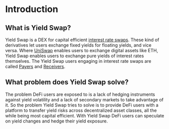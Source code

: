 # Introduction

## What is Yield Swap?

Yield Swap is a DEX for capital efficient [interest rate swaps]. These kind of
derivatives let users exchange fixed yields for floating yields, and vice versa.
Where [UniSwap] enables users to exchange digital assets like ETH, Yield Swap
enables users to exchange pure yields of interest rates themselves. The Yield
Swap users engaging in interest rate swaps are called [Payers] and [Receivers].

## What problem does Yield Swap solve?

The problem DeFi users are exposed to is a lack of hedging instruments against
yield volatility and a lack of secondary markets to take advantage of it. So the
problem Yield Swap tries to solve is to provide DeFi users with a platform to
transfer yield risks across decentralized asset classes, all the while being
most capital efficient. With Yield Swap DeFi users can speculate on yield
changes and hedge their yield exposure.

[interest rate swaps]: https://en.wikipedia.org/wiki/Interest_rate_swap
[Payers]: ./payers.md
[Receivers]: ./receivers.md
[UniSwap]: https://uniswap.org
